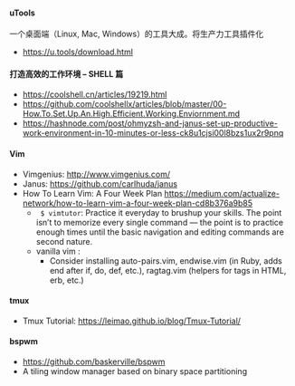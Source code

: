 #### uTools
一个桌面端（Linux, Mac, Windows）的工具大成。将生产力工具插件化
 - https://u.tools/download.html

#### 打造高效的工作环境 – SHELL 篇
 - https://coolshell.cn/articles/19219.html
 - https://github.com/coolshellx/articles/blob/master/00-How.To.Set.Up.An.High.Efficient.Working.Enviornment.md
 - https://hashnode.com/post/ohmyzsh-and-janus-set-up-productive-work-environment-in-10-minutes-or-less-ck8u1cjsi00l8bzs1ux2r9pnq

#### Vim
 - Vimgenius: http://www.vimgenius.com/
 - Janus: https://github.com/carlhuda/janus
 - How To Learn Vim: A Four Week Plan
 https://medium.com/actualize-network/how-to-learn-vim-a-four-week-plan-cd8b376a9b85
    - ` $ vimtutor`: Practice it everyday to brushup your skills. The point isn’t to memorize every single command — the point is to practice enough times until the basic navigation and editing commands are second nature.
    - vanilla vim : 
        - Consider installing auto-pairs.vim, endwise.vim (in Ruby, adds end after if, do, def, etc.), ragtag.vim (helpers for tags in HTML, erb, etc.)

#### tmux
 - Tmux Tutorial: https://leimao.github.io/blog/Tmux-Tutorial/

#### bspwm
 - https://github.com/baskerville/bspwm
 - A tiling window manager based on binary space partitioning

